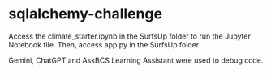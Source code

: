 # sqlalchemy-challenge
Access the climate_starter.ipynb in the SurfsUp folder to run the Jupyter Notebook file.
Then, access app.py in the SurfsUp folder.

Gemini, ChatGPT and AskBCS Learning Assistant were used to debug code.